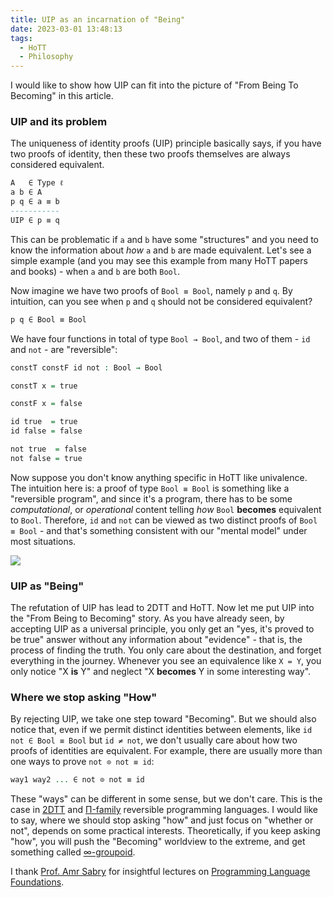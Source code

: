 ```yaml
---
title: UIP as an incarnation of "Being"
date: 2023-03-01 13:48:13
tags: 
  - HoTT 
  - Philosophy
---
```



I would like to show how UIP can fit into the picture of "From Being To Becoming" in this article.


### UIP and its problem


The uniqueness of identity proofs (UIP) principle basically says, if you have two proofs of identity, then these two proofs themselves are always considered equivalent.

```agda
A   ∈ Type ℓ
a b ∈ A 
p q ∈ a ≡ b
-----------
UIP ∈ p ≡ q
```

This can be problematic if `a` and `b` have some "structures" and you need to know the information about *how* `a` and `b` are made equivalent. Let's see a simple example (and you may see this example from many HoTT papers and books) - when `a` and `b` are both `Bool`.

Now imagine we have two proofs of `Bool ≡ Bool`, namely `p` and `q`. By intuition, can you see when `p` and `q` should not be considered equivalent? 

```agda
p q ∈ Bool ≡ Bool
```

We have four functions in total of type `Bool → Bool`, and two of them - `id` and `not` - are "reversible":

```agda
constT constF id not : Bool → Bool

constT x = true

constF x = false

id true  = true
id false = false

not true  = false
not false = true
```

Now suppose you don't know anything specific in HoTT like univalence. The intuition here is: a proof of type `Bool ≡ Bool` is something like a "reversible program", and since it's a program, there has to be some *computational*, or *operational* content telling *how* `Bool` **becomes** equivalent to `Bool`. Therefore, `id` and `not` can be viewed as two distinct proofs of `Bool ≡ Bool` - and that's something consistent with our "mental model" under most situations.

![](id-and-not.png)


### UIP as "Being"

The refutation of UIP has lead to 2DTT and HoTT. Now let me put UIP into the "From Being to Becoming" story. As you have already seen, by accepting UIP as a universal principle, you only get an "yes, it's proved to be true" answer without any information about "evidence" - that is, the process of finding the truth. You only care about the destination, and forget everything in the journey. Whenever you see an equivalence like `X = Y`, you only notice "X **is** Y" and neglect "X **becomes** Y in some interesting way".


### Where we stop asking "How"

By rejecting UIP, we take one step toward "Becoming". But we should also notice that, even if we permit distinct identities between elements, like `id not ∈ Bool ≡ Bool` but `id ≠ not`, we don't usually care about how two proofs of identities are equivalent. For example, there are usually more than one ways to prove `not ⊙ not ≡ id`:

```agda
way1 way2 ... ∈ not ⊙ not ≡ id
```

These "ways" can be different in some sense, but we don't care. This is the case in [2DTT](https://www.cs.cmu.edu/~drl/pubs/lh112tt/lh112tt.pdf) and [Π-family](https://arxiv.org/pdf/2110.05404.pdf) reversible programming languages. I would like to say, where we should stop asking "how" and just focus on "whether or not", depends on some practical interests. Theoretically, if you keep asking "how", you will push the "Becoming" worldview to the extreme, and get something called [∞-groupoid](https://ncatlab.org/nlab/show/infinity-groupoid).


I thank [Prof. Amr Sabry](https://cs.indiana.edu/contact/profile/index.html?Amr_Sabry) for insightful lectures on [Programming Language Foundations]().
